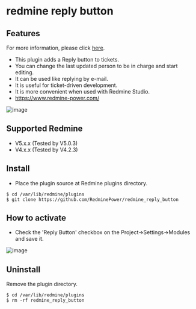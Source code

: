 # redmine reply button

## Features

For more information, please click [here](https://www.redmine-power.com/plugins/reply_button/).

- This plugin adds a Reply button to tickets.
- You can change the last updated person to be in charge and start editing.
- It can be used like replying by e-mail.
- It is useful for ticket-driven development.
- It is more convenient when used with Redmine Studio.
- https://www.redmine-power.com/

![image](https://user-images.githubusercontent.com/115391518/194808276-6ba1eaa2-67d0-47fa-b3d2-fa1de7f284d6.png)

## Supported Redmine
- V5.x.x (Tested by V5.0.3)
- V4.x.x (Tested by V4.2.3)

## Install

- Place the plugin source at Redmine plugins directory.

```
$ cd /var/lib/redmine/plugins
$ git clone https://github.com/RedminePower/redmine_reply_button
```

## How to activate

- Check the 'Reply Button' checkbox on the Project->Settings->Modules and save it.

![image](https://user-images.githubusercontent.com/87136359/204089074-24e2fdb7-08ea-4844-886e-994475c440c8.png)

## Uninstall

Remove the plugin directory.

```
$ cd /var/lib/redmine/plugins
$ rm -rf redmine_reply_button
```

